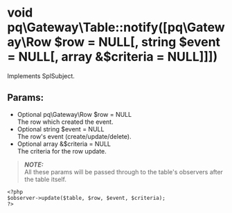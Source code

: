 # void pq\Gateway\Table::notify([pq\Gateway\Row $row = NULL[, string $event = NULL[, array &$criteria = NULL]]])

Implements SplSubject.

## Params:

* Optional pq\Gateway\Row $row = NULL  
  The row which created the event.
* Optional string $event = NULL  
  The row's event (create/update/delete).
* Optional array &$criteria = NULL  
  The criteria for the row update.

> ***NOTE:***  
  All these params will be passed through to the table's observers after the table itself.
  
	<?php
	$observer->update($table, $row, $event, $criteria);
	?>
